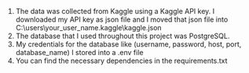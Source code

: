 1. The data was collected from Kaggle using a Kaggle API key. I downloaded my API key as json file and I moved that json file into C:\users\your_user_name\.kaggle\kaggle.json
2. The database that I used throughout this project was PostgreSQL.
3. My credentials for the database like (username, password, host, port, database_name) I stored into a .env file
4. You can find the necessary dependencies in the requirements.txt
